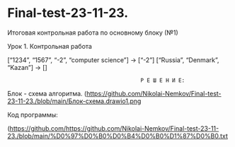 # Final-test-23-11-23.
Итоговая контрольная работа по основному блоку (№1)

Урок 1. Контрольная работа

 
[“1234”, “1567”, “-2”, “computer science”] → [“-2”]
[“Russia”, “Denmark”, “Kazan”] → []

                                              Р Е Ш Е Н И Е:

Блок - схема алгоритма. (https://github.com/Nikolai-Nemkov/Final-test-23-11-23./blob/main/Блок-схема.drawio1.png

Код программы:

(https://github.com/https://github.com/Nikolai-Nemkov/Final-test-23-11-23./blob/main/%D0%97%D0%B0%D0%B4%D0%B0%D1%87%D0%B0.txt

 
 
 




                                            
